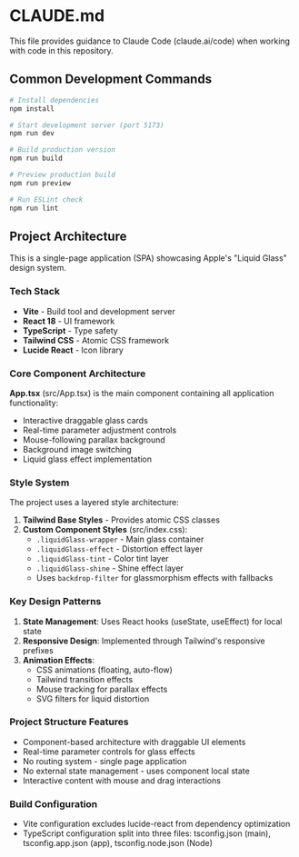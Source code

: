 # CLAUDE.md

This file provides guidance to Claude Code (claude.ai/code) when working with code in this repository.

## Common Development Commands

```bash
# Install dependencies
npm install

# Start development server (port 5173)
npm run dev

# Build production version
npm run build

# Preview production build
npm run preview

# Run ESLint check
npm run lint
```

## Project Architecture

This is a single-page application (SPA) showcasing Apple's "Liquid Glass" design system.

### Tech Stack
- **Vite** - Build tool and development server
- **React 18** - UI framework
- **TypeScript** - Type safety
- **Tailwind CSS** - Atomic CSS framework
- **Lucide React** - Icon library

### Core Component Architecture

**App.tsx** (src/App.tsx) is the main component containing all application functionality:
- Interactive draggable glass cards
- Real-time parameter adjustment controls
- Mouse-following parallax background
- Background image switching
- Liquid glass effect implementation

### Style System

The project uses a layered style architecture:

1. **Tailwind Base Styles** - Provides atomic CSS classes
2. **Custom Component Styles** (src/index.css):
   - `.liquidGlass-wrapper` - Main glass container
   - `.liquidGlass-effect` - Distortion effect layer
   - `.liquidGlass-tint` - Color tint layer
   - `.liquidGlass-shine` - Shine effect layer
   - Uses `backdrop-filter` for glassmorphism effects with fallbacks

### Key Design Patterns

1. **State Management**: Uses React hooks (useState, useEffect) for local state
2. **Responsive Design**: Implemented through Tailwind's responsive prefixes
3. **Animation Effects**: 
   - CSS animations (floating, auto-flow)
   - Tailwind transition effects
   - Mouse tracking for parallax effects
   - SVG filters for liquid distortion

### Project Structure Features

- Component-based architecture with draggable UI elements
- Real-time parameter controls for glass effects
- No routing system - single page application
- No external state management - uses component local state
- Interactive content with mouse and drag interactions

### Build Configuration

- Vite configuration excludes lucide-react from dependency optimization
- TypeScript configuration split into three files: tsconfig.json (main), tsconfig.app.json (app), tsconfig.node.json (Node)